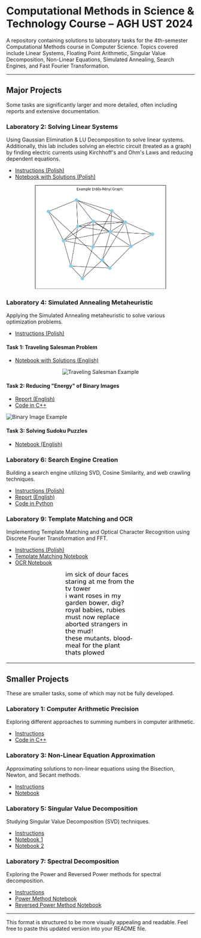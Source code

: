 # Computational Methods in Science & Technology Course – AGH UST 2024

A repository containing solutions to laboratory tasks for the 4th-semester Computational Methods course in Computer Science. Topics covered include Linear Systems, Floating Point Arithmetic, Singular Value Decomposition, Non-Linear Equations, Simulated Annealing, Search Engines, and Fast Fourier Transformation.

---

## Major Projects
Some tasks are significantly larger and more detailed, often including reports and extensive documentation.

### Laboratory 2: Solving Linear Systems
Using Gaussian Elimination & LU Decomposition to solve linear systems. Additionally, this lab includes solving an electric circuit (treated as a graph) by finding electric currents using Kirchhoff's and Ohm's Laws and reducing dependent equations.

- [Instructions (Polish)](lab2MOWNIT/lab2_instructions.pdf)
- [Notebook with Solutions (Polish)](lab2MOWNIT/lab2_mownit_zielinski.ipynb)

<div style="text-align: center;">
    <img src="lab2MOWNIT/images/erdos-renyi.png" alt="Example graph" width="350"/>
</div>

### Laboratory 4: Simulated Annealing Metaheuristic
Applying the Simulated Annealing metaheuristic to solve various optimization problems.

- [Instructions (Polish)](lab4MOWNIT/tasks_instructions/lab4.pdf)

#### Task 1: Traveling Salesman Problem
- [Notebook with Solutions (English)](lab4MOWNIT/task1/TSP.ipynb)

<div style="text-align: center;">
    <img src="lab4MOWNIT/task1/resources/normal_arbitrary.gif" alt="Traveling Salesman Example" width="350"/>
</div>

#### Task 2: Reducing "Energy" of Binary Images
- [Report (English)](lab4MOWNIT/task2/binary_images_report/report.pdf)
- [Code in C++](lab4MOWNIT/task2/Binary-images)

![Binary Image Example](lab4MOWNIT/task2/binary_images_report/gifs/example5.gif)

#### Task 3: Solving Sudoku Puzzles
- [Notebook (English)](lab4MOWNIT/task3/sudokus.ipynb)

### Laboratory 6: Search Engine Creation
Building a search engine utilizing SVD, Cosine Similarity, and web crawling techniques.

- [Instructions (Polish)](lab6MOWNIT/lab6_instructions.pdf)
- [Report (English)](lab6MOWNIT/Search_Engine_Report-1.pdf)
- [Code in Python](lab6MOWNIT/initialization_engine)

### Laboratory 9: Template Matching and OCR
Implementing Template Matching and Optical Character Recognition using Discrete Fourier Transformation and FFT.

- [Instructions (Polish)](lab9MOWNIT/lab9_instructions.pdf)
- [Template Matching Notebook](lab9MOWNIT/task1.ipynb)
- [OCR Notebook](lab9MOWNIT/task2.ipynb)

<div style="text-align: center;">
    <img src="lab9MOWNIT/img/poem_example.png" alt="Poem Example" width="200"/>
</div>

---

## Smaller Projects
These are smaller tasks, some of which may not be fully developed.

### Laboratory 1: Computer Arithmetic Precision
Exploring different approaches to summing numbers in computer arithmetic.

- [Instructions](lab1MOWNIT/lab1_instructions.pdf)
- [Code in C++](lab1MOWNIT/main.cpp)

### Laboratory 3: Non-Linear Equation Approximation
Approximating solutions to non-linear equations using the Bisection, Newton, and Secant methods.

- [Instructions](lab3MOWNIT/lab3_instructions.pdf)
- [Notebook](lab3MOWNIT/lab3.ipynb)

### Laboratory 5: Singular Value Decomposition
Studying Singular Value Decomposition (SVD) techniques.

- [Instructions](lab5MOWNIT/lab5_instructions.pdf)
- [Notebook 1](lab5MOWNIT/task1.ipynb)
- [Notebook 2](lab5MOWNIT/task2.ipynb)

### Laboratory 7: Spectral Decomposition
Exploring the Power and Reversed Power methods for spectral decomposition.

- [Instructions](lab7MOWNIT/lab7_instructions.pdf)
- [Power Method Notebook](lab7MOWNIT/power_method.ipynb)
- [Reversed Power Method Notebook](lab7MOWNIT/reversed_power_method.ipynb)

---

This format is structured to be more visually appealing and readable. Feel free to paste this updated version into your README file.
